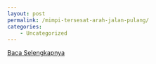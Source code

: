 ```yaml
---
layout: post
permalink: /mimpi-tersesat-arah-jalan-pulang/
categories:
    - Uncategorized
---
```


[Baca Selengkapnya](/05)